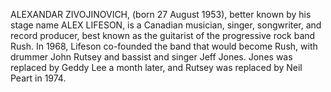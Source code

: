 ALEXANDAR ZIVOJINOVICH, (born 27 August 1953), better known by his stage name ALEX LIFESON, is a Canadian musician, singer, songwriter, and record producer, best known as the guitarist of the progressive rock band Rush. In 1968, Lifeson co-founded the band that would become Rush, with drummer John Rutsey and bassist and singer Jeff Jones. Jones was replaced by Geddy Lee a month later, and Rutsey was replaced by Neil Peart in 1974.

